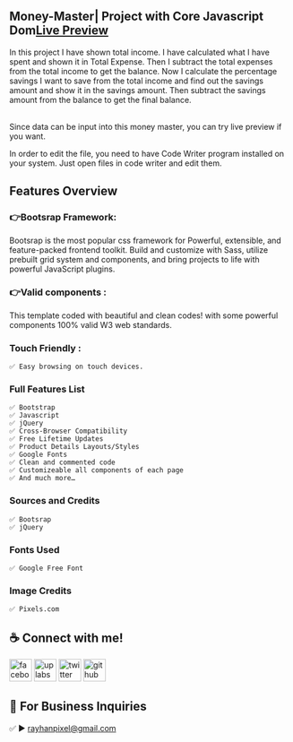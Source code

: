 ## Money-Master| Project with Core Javascript Dom<a href="https://amirayhan.github.io/money-master/" target="_blank">Live Preview</a>

<p>In this project I have shown total income. I have calculated what I have spent and shown it in Total Expense. Then I subtract the total expenses from the total income to get the balance. Now I calculate the percentage savings I want to save from the total income and find out the savings amount and show it in the savings amount. Then subtract the savings amount from the balance to get the final balance.<br><br>

Since data can be input into this money master, you can try live preview if you want.</p>

<p>In order to edit the file, you need to have Code Writer program installed on your system. Just open files in code writer and edit them.</p>

## Features Overview

### 👉Bootsrap Framework:
<p>Bootsrap is the most popular css framework for Powerful, extensible, and feature-packed frontend toolkit. Build and customize with Sass, utilize prebuilt grid system and components, and bring projects to life with powerful JavaScript plugins. </p>
    
### 👉Valid components :
<p>This template coded with beautiful and clean codes! with some powerful components 100% valid W3 web standards.</p>
        
### Touch Friendly :
    ✅ Easy browsing on touch devices.

### Full Features List
    ✅ Bootstrap
    ✅ Javascript
    ✅ jQuery
    ✅ Cross-Browser Compatibility
    ✅ Free Lifetime Updates
    ✅ Product Details Layouts/Styles
    ✅ Google Fonts
    ✅ Clean and commented code
    ✅ Customizeable all components of each page
    ✅ And much more…

### Sources and Credits
    ✅ Bootsrap
    ✅ jQuery

### Fonts Used
    ✅ Google Free Font

### Image Credits
    ✅ Pixels.com


## ☕ Connect with me!
[<img src='https://camo.githubusercontent.com/2d1ffa69dd491ebeca01b2098cf8233dd09950ff5895abccd5b455ca442abc59/68747470733a2f2f696d672e736869656c64732e696f2f62616467652f46616365626f6f6b2d3138373746323f7374796c653d666f722d7468652d6261646765266c6f676f3d66616365626f6f6b266c6f676f436f6c6f723d7768697465' alt='facebook' height='40'>](https://www.facebook.com/rayhanpixel/)  [<img src='https://i.ibb.co/yFxY48P/Untitled-1.jpg' alt='uplabs' height='40'>](https://www.uplabs.com/cyber_art)  [<img src='https://camo.githubusercontent.com/5d03c86f6a75f7cbe80d135d9162fbf6dc46a31253cf30a8e9bb8279b4d574d3/68747470733a2f2f696d672e736869656c64732e696f2f62616467652f547769747465722d3144413146323f7374796c653d666f722d7468652d6261646765266c6f676f3d74776974746572266c6f676f436f6c6f723d7768697465' alt='twitter' height='40'>](https://twitter.com/rayhan_munshi/)  [<img src='https://camo.githubusercontent.com/bd2bd127c104ba5c98bb12c70801b075aee1f040009089510f69554300e7ff41/68747470733a2f2f696d672e736869656c64732e696f2f62616467652f4769742d4630353033323f7374796c653d666f722d7468652d6261646765266c6f676f3d676974266c6f676f436f6c6f723d7768697465' alt='github' height='40'>](https://github.com/amirayhan/)


## 📧 For Business Inquiries 
✅  ► rayhanpixel@gmail.com
